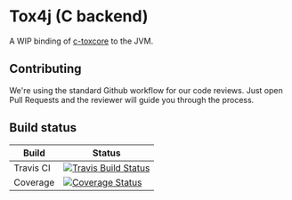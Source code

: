 # Tox4j (C backend)

A WIP binding of [c-toxcore](https://github.com/TokTok/c-toxcore) to the JVM.

## Contributing

We're using the standard Github workflow for our code reviews. Just open Pull
Requests and the reviewer will guide you through the process.


## Build status

|      Build      |   Status  |
|-----------------|-----------|
| Travis CI       | [![Travis Build Status](https://api.travis-ci.org/TokTok/jvm-toxcore-c.svg)](https://travis-ci.org/TokTok/jvm-toxcore-c) | 
| Coverage        | [![Coverage Status](https://coveralls.io/repos/TokTok/jvm-toxcore-c/badge.svg?branch=master)](https://coveralls.io/r/TokTok/jvm-toxcore-c?branch=master) |
